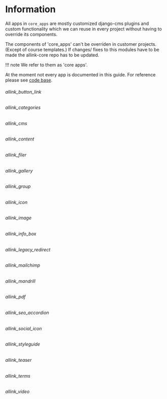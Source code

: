 # Information

All apps in <code>core_apps</code> are mostly customized django-cms plugins and custom functionality which we can reuse in every project without having to override its components.

The components of 'core_apps' can't be overriden in customer projects. (Except of course templates.) If changes/ fixes to this modules have to be made the allink-core repo has to be updated.

!!! note
    We refer to them as 'core apps'.


At the moment not every app is documented in this guide. For reference please see [code base](https://github.com/allink/allink-core/tree/v1.0.x/allink_core/core_apps).


###### allink_button_link
###### allink_categories
###### allink_cms
###### allink_content
###### allink_filer
###### allink_gallery
###### allink_group
###### allink_icon
###### allink_image
###### allink_info_box
###### allink_legacy_redirect
###### allink_mailchimp
###### allink_mandrill
###### allink_pdf
###### allink_seo_accordion
###### allink_social_icon
###### allink_styleguide
###### allink_teaser
###### allink_terms
###### allink_video